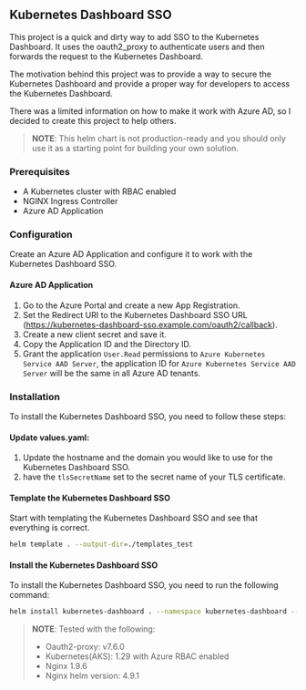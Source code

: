 ## Kubernetes Dashboard SSO

This project is a quick and dirty way to add SSO to the Kubernetes Dashboard. It uses the oauth2_proxy to authenticate users and then forwards the request to the Kubernetes Dashboard.

The motivation behind this project was to provide a way to secure the Kubernetes Dashboard and provide a proper way for developers to access the Kubernetes Dashboard.

There was a limited information on how to make it work with Azure AD, so I decided to create this project to help others.

>**NOTE**: This helm chart is not production-ready and you should only use it as a starting point for building your own solution.

### Prerequisites

- A Kubernetes cluster with RBAC enabled
- NGINX Ingress Controller
- Azure AD Application

### Configuration

Create an Azure AD Application and configure it to work with the Kubernetes Dashboard SSO.

#### Azure AD Application

1. Go to the Azure Portal and create a new App Registration.
2. Set the Redirect URI to the Kubernetes Dashboard SSO URL (https://kubernetes-dashboard-sso.example.com/oauth2/callback).
3. Create a new client secret and save it.
4. Copy the Application ID and the Directory ID.
5. Grant the application `User.Read` permissions to `Azure Kubernetes Service AAD Server`, the application ID for `Azure Kubernetes Service AAD Server` will be the same in all Azure AD tenants.

### Installation

To install the Kubernetes Dashboard SSO, you need to follow these steps:

#### Update values.yaml:

1. Update the hostname and the domain you would like to use for the Kubernetes Dashboard SSO.
2. have the `tlsSecretName` set to the secret name of your TLS certificate.

#### Template the Kubernetes Dashboard SSO

Start with templating the Kubernetes Dashboard SSO and see that everything is correct.
```bash
helm template . --output-dir=./templates_test
```

#### Install the Kubernetes Dashboard SSO
To install the Kubernetes Dashboard SSO, you need to run the following command:
```bash
helm install kubernetes-dashboard . --namespace kubernetes-dashboard --create-namespace
```


>**NOTE**: Tested with the following:
>- Oauth2-proxy: v7.6.0
>- Kubernetes(AKS): 1.29 with Azure RBAC enabled
>- Nginx 1.9.6
>- Nginx helm version: 4.9.1
